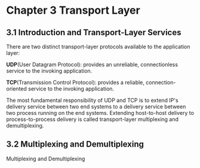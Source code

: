 # Chapter 3 Transport Layer

## 3.1 Introduction and Transport-Layer Services

There are two distinct transport-layer protocols available to the application layer:

**UDP**\(User Datagram Protocol\): provides an unreliable, connectionless service to the invoking application.

**TCP**\(Transmission Control Protocol\): provides a reliable, connection-oriented service to the invoking application.

The most fundamental responsibility of UDP and TCP is to extend IP's delivery service between two end systems to a delivery service between two process running on the end systems. Extending host-to-host delivery to process-to-process delivery is called transport-layer multiplexing and demultiplexing.

## 3.2 Multiplexing and Demultiplexing



Multiplexing and Demultiplexing

